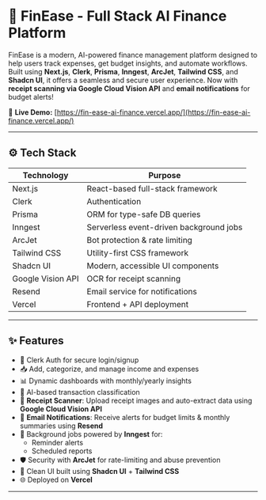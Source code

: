 # 💸 FinEase - Full Stack AI Finance Platform

FinEase is a modern, AI-powered finance management platform designed to help users track expenses, get budget insights, and automate workflows. Built using **Next.js**, **Clerk**, **Prisma**, **Inngest**, **ArcJet**, **Tailwind CSS**, and **Shadcn UI**, it offers a seamless and secure user experience. Now with **receipt scanning via Google Cloud Vision API** and **email notifications** for budget alerts!

🚀 **Live Demo:** [https://fin-ease-ai-finance.vercel.app/](https://fin-ease-ai-finance.vercel.app/)

---

## ⚙️ Tech Stack

| Technology         | Purpose                                        |
|--------------------|------------------------------------------------|
| Next.js            | React-based full-stack framework               |
| Clerk              | Authentication                   
| Prisma             | ORM for type-safe DB queries                   |
| Inngest            | Serverless event-driven background jobs        |
| ArcJet             | Bot protection & rate limiting                 |
| Tailwind CSS       | Utility-first CSS framework                    |
| Shadcn UI          | Modern, accessible UI components               |
| Google Vision API  | OCR for receipt scanning                       |
| Resend             | Email service for notifications                |
| Vercel             | Frontend + API deployment                      |

---

## ✨ Features

- 🔐 Clerk Auth for secure login/signup
- 📥 Add, categorize, and manage income and expenses
- 📊 Dynamic dashboards with monthly/yearly insights
- 🤖 AI-based transaction classification
- 🧾 **Receipt Scanner**: Upload receipt images and auto-extract data using **Google Cloud Vision API**
- 📧 **Email Notifications**: Receive alerts for budget limits & monthly summaries using **Resend**
- 🔁 Background jobs powered by **Inngest** for:
  - Reminder alerts
  - Scheduled reports
- 🛡️ Security with **ArcJet** for rate-limiting and abuse prevention
- 🎨 Clean UI built using **Shadcn UI** + **Tailwind CSS**
- 🌐 Deployed on **Vercel**

---

